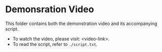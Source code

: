 # Demonsration Video

This folder contains both the demonstration video and its accompanying script.

- To watch the video, please visit: \<video-link\>.
- To read the script, refer to `./script.txt`.
